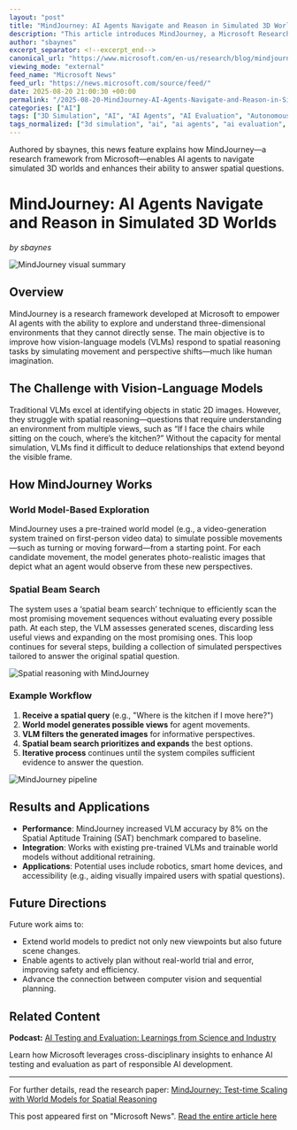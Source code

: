 ```yaml
---
layout: "post"
title: "MindJourney: AI Agents Navigate and Reason in Simulated 3D Worlds"
description: "This article introduces MindJourney, a Microsoft Research framework that enables AI agents to imaginatively explore 3D spaces and answer spatial reasoning questions. By combining world models with vision-language models, MindJourney helps agents 'imagine' different viewpoints, improving spatial interpretation and paving the way for smarter, more autonomous systems."
author: "sbaynes"
excerpt_separator: <!--excerpt_end-->
canonical_url: "https://www.microsoft.com/en-us/research/blog/mindjourney-enables-ai-to-explore-simulated-3d-worlds-to-improve-spatial-interpretation/"
viewing_mode: "external"
feed_name: "Microsoft News"
feed_url: "https://news.microsoft.com/source/feed/"
date: 2025-08-20 21:00:30 +00:00
permalink: "/2025-08-20-MindJourney-AI-Agents-Navigate-and-Reason-in-Simulated-3D-Worlds.html"
categories: ["AI"]
tags: ["3D Simulation", "AI", "AI Agents", "AI Evaluation", "Autonomous Systems", "Company News", "Computer Vision", "Microsoft Research", "MindJourney", "News", "Simulation", "Spatial Beam Search", "Spatial Reasoning", "Vision Language Models", "VLM", "World Models"]
tags_normalized: ["3d simulation", "ai", "ai agents", "ai evaluation", "autonomous systems", "company news", "computer vision", "microsoft research", "mindjourney", "news", "simulation", "spatial beam search", "spatial reasoning", "vision language models", "vlm", "world models"]
---
```


Authored by sbaynes, this news feature explains how MindJourney—a research framework from Microsoft—enables AI agents to navigate simulated 3D worlds and enhances their ability to answer spatial questions.<!--excerpt_end-->

# MindJourney: AI Agents Navigate and Reason in Simulated 3D Worlds

*by sbaynes*

![MindJourney visual summary](https://www.microsoft.com/en-us/research/wp-content/uploads/2025/08/ImprovingImagination-BlogHeroFeature-1400x788-1.jpg)

## Overview

MindJourney is a research framework developed at Microsoft to empower AI agents with the ability to explore and understand three-dimensional environments that they cannot directly sense. The main objective is to improve how vision-language models (VLMs) respond to spatial reasoning tasks by simulating movement and perspective shifts—much like human imagination.

## The Challenge with Vision-Language Models

Traditional VLMs excel at identifying objects in static 2D images. However, they struggle with spatial reasoning—questions that require understanding an environment from multiple views, such as “If I face the chairs while sitting on the couch, where’s the kitchen?” Without the capacity for mental simulation, VLMs find it difficult to deduce relationships that extend beyond the visible frame.

## How MindJourney Works

### World Model-Based Exploration

MindJourney uses a pre-trained world model (e.g., a video-generation system trained on first-person video data) to simulate possible movements—such as turning or moving forward—from a starting point. For each candidate movement, the model generates photo-realistic images that depict what an agent would observe from these new perspectives.

### Spatial Beam Search

The system uses a ‘spatial beam search’ technique to efficiently scan the most promising movement sequences without evaluating every possible path. At each step, the VLM assesses generated scenes, discarding less useful views and expanding on the most promising ones. This loop continues for several steps, building a collection of simulated perspectives tailored to answer the original spatial question.

![Spatial reasoning with MindJourney](https://www.microsoft.com/en-us/research/wp-content/uploads/2025/08/MindJourney-fig1.jpg)

### Example Workflow

1. **Receive a spatial query** (e.g., "Where is the kitchen if I move here?")
2. **World model generates possible views** for agent movements.
3. **VLM filters the generated images** for informative perspectives.
4. **Spatial beam search prioritizes and expands** the best options.
5. **Iterative process** continues until the system compiles sufficient evidence to answer the question.

![MindJourney pipeline](https://www.microsoft.com/en-us/research/wp-content/uploads/2025/08/MindJourney_pipeline_1400x788.jpg)

## Results and Applications

- **Performance**: MindJourney increased VLM accuracy by 8% on the Spatial Aptitude Training (SAT) benchmark compared to baseline.
- **Integration**: Works with existing pre-trained VLMs and trainable world models without additional retraining.
- **Applications**: Potential uses include robotics, smart home devices, and accessibility (e.g., aiding visually impaired users with spatial questions).

## Future Directions

Future work aims to:

- Extend world models to predict not only new viewpoints but also future scene changes.
- Enable agents to actively plan without real-world trial and error, improving safety and efficiency.
- Advance the connection between computer vision and sequential planning.

## Related Content

**Podcast:** [AI Testing and Evaluation: Learnings from Science and Industry](https://www.microsoft.com/en-us/research/story/ai-testing-and-evaluation-learnings-from-science-and-industry/)

Learn how Microsoft leverages cross-disciplinary insights to enhance AI testing and evaluation as part of responsible AI development.

---

For further details, read the research paper: [MindJourney: Test-time Scaling with World Models for Spatial Reasoning](https://www.microsoft.com/en-us/research/publication/mindjourney-test-time-scaling-with-world-models-for-spatial-reasoning/)

This post appeared first on "Microsoft News". [Read the entire article here](https://www.microsoft.com/en-us/research/blog/mindjourney-enables-ai-to-explore-simulated-3d-worlds-to-improve-spatial-interpretation/)
